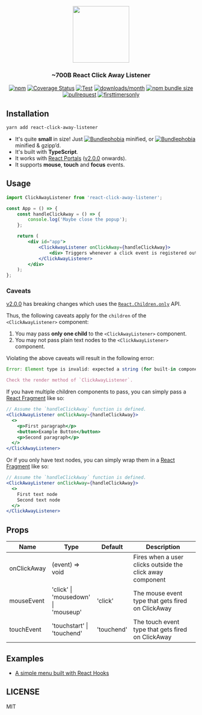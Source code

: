 <p align="center">
  <img src="https://raw.githubusercontent.com/ooade/react-click-away-listener/main/logo.png" height="150" />
  <h3 align="center">~700B React Click Away Listener</h3>
  <p align="center">
  <a href="https://www.npmjs.org/package/react-click-away-listener"><img src="https://img.shields.io/npm/v/react-click-away-listener.svg?style=flat-square" alt="npm"></a>
  <a href="https://coveralls.io/github/ooade/react-click-away-listener?branch=master"><img src="https://coveralls.io/repos/github/ooade/react-click-away-listener/badge.svg?branch=master" alt="Coverage Status" /></a>
  <a href="https://github.com/ooade/react-click-away-listener/blob/main/.github/workflows/build-test-code.yml"><img src="https://github.com/ooade/react-click-away-listener/workflows/Test/badge.svg" alt="Test"/></a>
  <a href="https://www.npmjs.org/package/react-click-away-listener"><img src="https://img.shields.io/npm/dm/react-click-away-listener.svg?style=flat-square" alt="downloads/month"></a>
  <a href="https://bundlephobia.com/package/react-click-away-listener
"><img alt="npm bundle size" src="https://img.shields.io/bundlephobia/minzip/react-click-away-listener?style=flat-square"></a>
  <a href="http://makeapullrequest.com"><img src="https://img.shields.io/badge/PR(s)-welcome-brightgreen.svg?style=flat-square" alt="pullrequest"></a>
  <a href="http://www.firsttimersonly.com"><img src="https://img.shields.io/badge/first--timers--only-friendly-blue.svg?style=flat-square" alt="firsttimersonly"></a>
  </p>
</p>

## Installation

```sh
yarn add react-click-away-listener
```

- It's quite **small** in size! Just [![Bundlephobia](https://img.shields.io/bundlephobia/min/react-click-away-listener.svg?style=flat-square&label "Bundle size (minified)")](https://bundlephobia.com/result?p=react-click-away-listener) minified, or [![Bundlephobia](https://img.shields.io/bundlephobia/minzip/react-click-away-listener.svg?style=flat-square&label "Bundle size (minified+gzipped)")](https://bundlephobia.com/result?p=react-click-away-listener) minified & gzipp’d.
- It's built with **TypeScript**.
- It works with [React Portals](https://reactjs.org/docs/portals.html) ([v2.0.0](https://github.com/ooade/react-click-away-listener/releases/tag/v2.0.0) onwards).
- It supports **mouse**, **touch** and **focus** events.

## Usage

```jsx
import ClickAwayListener from 'react-click-away-listener';

const App = () => {
	const handleClickAway = () => {
		console.log('Maybe close the popup');
	};

	return (
		<div id="app">
			<ClickAwayListener onClickAway={handleClickAway}>
				<div> Triggers whenever a click event is registered outside this div element </div>
			</ClickAwayListener>
		</div>
	);
};
```

### Caveats

[v2.0.0](https://github.com/ooade/react-click-away-listener/releases/tag/v2.0.0) has breaking changes which uses the [`React.Children.only`](https://reactjs.org/docs/react-api.html#reactchildrenonly) API.

Thus, the following caveats apply for the `children` of the `<ClickAwayListener>` component:

1. You may pass **only one child** to the `<ClickAwayListener>` component.
2. You may not pass plain text nodes to the `<ClickAwayListener>` component.

Violating the above caveats will result in the following error:

```js
Error: Element type is invalid: expected a string (for built-in components) or a class/function (for composite components) but got: undefined. You likely forgot to export your component from the file it's defined in, or you might have mixed up default and named imports.

Check the render method of `ClickAwayListener`.
```

If you have multiple children components to pass, you can simply pass a [React Fragment](https://reactjs.org/docs/fragments.html) like so:

```jsx
// Assume the `handleClickAway` function is defined.
<ClickAwayListener onClickAway={handleClickAway}>
  <>
    <p>First paragraph</p>
    <button>Example Button</button>
    <p>Second paragraph</p>
  </>
</ClickAwayListener>
```

Or if you only have text nodes, you can simply wrap them in a [React Fragment](https://reactjs.org/docs/fragments.html) like so:

```jsx
// Assume the `handleClickAway` function is defined.
<ClickAwayListener onClickAway={handleClickAway}>
  <>
    First text node
    Second text node
  </>
</ClickAwayListener>
```

## Props

| Name        | Type                              | Default       | Description                                               |
| ----------- | ----------------------------------| ------------- |---------------------------------------------------------- |
| onClickAway | (event) => void                   |               | Fires when a user clicks outside the click away component |
| mouseEvent  | 'click' \|<br/>'mousedown' \|<br/>'mouseup'| 'click'     | The mouse event type that gets fired on ClickAway          |
| touchEvent  | 'touchstart' \|<br/>'touchend'         | 'touchend'  | The touch event type that gets fired on ClickAway          |

## Examples

- [A simple menu built with React Hooks](https://codesandbox.io/s/52384lyo8p)

## LICENSE

MIT
